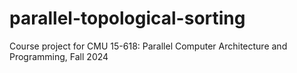 # parallel-topological-sorting
Course project for CMU 15-618: Parallel Computer Architecture and Programming, Fall 2024
